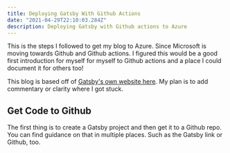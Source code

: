 ```yaml
---
title: Deploying Gatsby With Github Actions
date: "2021-04-29T22:10:03.284Z"
description: Deploying Gatsby with Github actions to Azure
---
```


This is the steps I followed to get my blog to Azure. Since Microsoft is moving towards Github and Github actions. I figured this would be a good first introduction for myself for myself to Github actions and a place I could document it for others too! 

This blog is based off of [Gatsby's own website here](https://www.gatsbyjs.com/docs/how-to/previews-deploys-hosting/deploying-to-azure/). My plan is to add commentary or clarity where I got stuck.

## Get Code to Github
The first thing is to create a Gatsby project and then get it to a Github repo. You can find guidance on that in multiple places. Such as the Gatsby link or Github, too.


